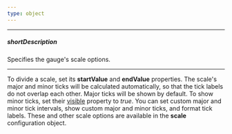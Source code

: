 ```yaml
---
type: object
---
```

---
##### shortDescription
Specifies the gauge's scale options.

---
To divide a scale, set its <b>startValue</b> and <b>endValue</b> properties. The scale's major and minor ticks will be calculated automatically, so that the tick labels do not overlap each other. Major ticks will be shown by default. To show minor ticks, set their <a href="/Documentation/16_1/ApiReference/Data_Visualization_Widgets/dxLinearGauge/Configuration/scale/minorTick">visible</a> property to <i>true</i>. You can set custom major and minor tick intervals, show custom major and minor ticks, and format tick labels. These and other scale options are available in the <b>scale</b> configuration object.